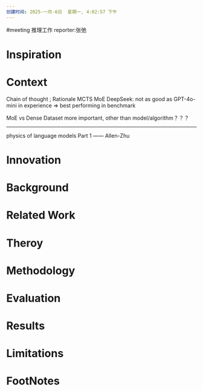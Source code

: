 ```yaml
---
创建时间: 2025-一月-6日  星期一, 4:02:57 下午
---
```

#meeting 
推理工作
reporter:张弛
# Inspiration


# Context


Chain of thought ; Rationale
MCTS
MoE
DeepSeek: not as good as GPT-4o-mini in experience $\Longrightarrow$ best performing in benchmark

MoE vs Dense
Dataset more important, other than model/algorithm？？？

---

 physics of language models Part 1  —— Allen-Zhu

# Innovation



# Background



# Related Work



# Theroy



# Methodology



# Evaluation



# Results



# Limitations



# FootNotes
